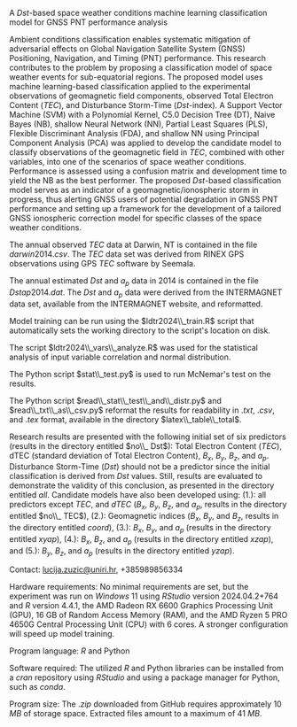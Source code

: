 A $Dst$-based space weather conditions machine learning classification model for GNSS PNT performance analysis

Ambient conditions classification enables systematic mitigation of adversarial effects on Global Navigation Satellite System (GNSS) Positioning, Navigation, and Timing (PNT) performance. This research contributes to the problem by proposing a classification model of space weather events for sub-equatorial regions. The proposed model uses machine learning-based classification applied to the experimental observations of geomagnetic field components, observed Total Electron Content ($TEC$), and Disturbance Storm-Time ($Dst$-index). A Support Vector Machine (SVM) with a Polynomial Kernel, C5.0 Decision Tree (DT), Naive Bayes (NB), shallow Neural Network (NN), Partial Least Squares (PLS), Flexible Discriminant Analysis (FDA), and shallow NN using Principal Component Analysis (PCA) was applied to develop the candidate model to classify observations of the geomagnetic field in $TEC$, combined with other variables, into one of the scenarios of space weather conditions. Performance is assessed using a confusion matrix and development time to yield the NB as the best performer. The proposed $Dst$-based classification model serves as an indicator of a geomagnetic/ionospheric storm in progress, thus alerting GNSS users of potential degradation in GNSS PNT performance and setting up a framework for the development of a tailored GNSS ionospheric correction model for specific classes of the space weather conditions.

The annual observed $TEC$ data at Darwin, NT is contained in the file $darwin2014.csv$. The $TEC$ data set was derived from RINEX GPS observations using GPS $TEC$ software by Seemala.

The annual estimated $Dst$ and $a_{p}$ data in 2014 is contained in the file $Dstap2014.dat$. The $Dst$ and $a_{p}$ data were derived from the INTERMAGNET data set, available from the INTERMAGNET website, and reformatted.

Model training can be run using the $ldtr2024\\_train.R$ script that automatically sets the working directory to the script's location on disk.

The script $ldtr2024\\_vars\\_analyze.R$ was used for the statistical analysis of input variable correlation and normal distribution.

The Python script $stat\\_test.py$ is used to run McNemar's test on the results.

The Python script $read\\_stat\\_test\\_and\\_distr.py$ and $read\\_txt\\_as\\_csv.py$ reformat the results for readability in $.txt$, $.csv$, and $.tex$ format, available in the directory $latex\\_table\\_total$.

Research results are presented with the following initial set of six predictors (results in the directory entitled $no\\_ Dst$): Total Electron Content ($TEC$), dTEC (standard deviation of Total Electron Content), $B_{x}$, $B_{y}$, $B_{z}$, and $a_{p}$. Disturbance Storm-Time ($Dst$) should not be a predictor since the initial classification is derived from $Dst$ values. Still, results are evaluated to demonstrate the validity of this conclusion, as presented in the directory entitled $all$. Candidate models have also been developed using: (1.): all predictors except $TEC$, and $dTEC$ ($B_{x}$, $B_{y}$, $B_{z}$, and $a_{p}$, results in the directory entitled $no\\_ TEC$), (2.): Geomagnetic indices ($B_{x}$, $B_{y}$, and $B_{z}$, results in the directory entitled $coord$), (3.): $B_{x}$, $B_{y}$, and $a_{p}$ (results in the directory entitled $xyap$), (4.): $B_{x}$, $B_{z}$, and $a_{p}$ (results in the directory entitled $xzap$), and (5.): $B_{y}$, $B_{z}$, and $a_{p}$ (results in the directory entitled $yzap$).

Contact: lucija.zuzic@uniri.hr, +385989856334

Hardware requirements: No minimal requirements are set, but the experiment was run on $Windows$ 11 using $R Studio$ version 2024.04.2+764 and $R$ version 4.4.1, the AMD Radeon RX 6600 Graphics Processing Unit (GPU), $16$ GB of Random Access Memory (RAM), and the AMD Ryzen 5 PRO 4650G Central Processing Unit (CPU) with $6$ cores. A stronger configuration will speed up model training.

Program language: $R$ and Python
 
Software required: The utilized $R$ and Python libraries can be installed from a $cran$ repository using $R Studio$ and using a package manager for Python, such as $conda$.

Program size: The $.zip$ downloaded from GitHub requires approximately $10$ $MB$ of storage space. Extracted files amount to a maximum of $41$ $MB$.
